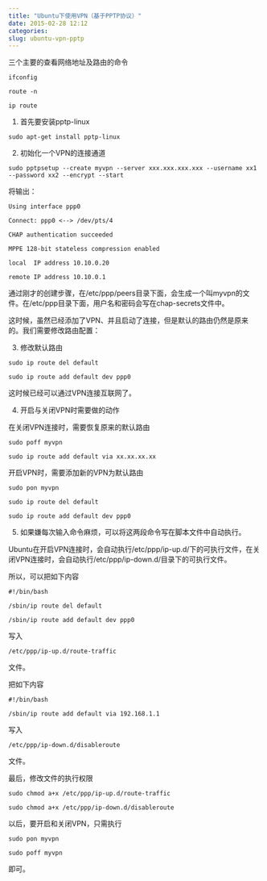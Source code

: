 ```yaml
---
title: "Ubuntu下使用VPN（基于PPTP协议）"
date: 2015-02-28 12:12
categories:
slug: ubuntu-vpn-pptp
---
```


三个主要的查看网络地址及路由的命令

```
ifconfig

route -n

ip route
```

1. 首先要安装pptp-linux

```
sudo apt-get install pptp-linux
```

2. 初始化一个VPN的连接通道

```
sudo pptpsetup --create myvpn --server xxx.xxx.xxx.xxx --username xx1 --password xx2 --encrypt --start
```

将输出：

```
Using interface ppp0

Connect: ppp0 <--> /dev/pts/4

CHAP authentication succeeded

MPPE 128-bit stateless compression enabled

local  IP address 10.10.0.20

remote IP address 10.10.0.1
```

通过刚才的创建步骤，在/etc/ppp/peers目录下面，会生成一个叫myvpn的文件。在/etc/ppp目录下面，用户名和密码会写在chap-secrets文件中。

这时候，虽然已经添加了VPN、并且启动了连接，但是默认的路由仍然是原来的。我们需要修改路由配置：

3. 修改默认路由

```
sudo ip route del default 

sudo ip route add default dev ppp0
```

这时候已经可以通过VPN连接互联网了。

4. 开启与关闭VPN时需要做的动作

在关闭VPN连接时，需要恢复原来的默认路由

```
sudo poff myvpn

sudo ip route add default via xx.xx.xx.xx
```

开启VPN时，需要添加新的VPN为默认路由

```
sudo pon myvpn

sudo ip route del default 

sudo ip route add default dev ppp0
```

5. 如果嫌每次输入命令麻烦，可以将这两段命令写在脚本文件中自动执行。

Ubuntu在开启VPN连接时，会自动执行/etc/ppp/ip-up.d/下的可执行文件，在关闭VPN连接时，会自动执行/etc/ppp/ip-down.d/目录下的可执行文件。

所以，可以把如下内容

```
#!/bin/bash

/sbin/ip route del default

/sbin/ip route add default dev ppp0
```

写入

```
/etc/ppp/ip-up.d/route-traffic
```
文件。

把如下内容

```
#!/bin/bash

/sbin/ip route add default via 192.168.1.1
```

写入

```
/etc/ppp/ip-down.d/disableroute
```
文件。

最后，修改文件的执行权限

```
sudo chmod a+x /etc/ppp/ip-up.d/route-traffic 

sudo chmod a+x /etc/ppp/ip-down.d/disableroute 
```

以后，要开启和关闭VPN，只需执行

```
sudo pon myvpn
```

```
sudo poff myvpn
```

即可。